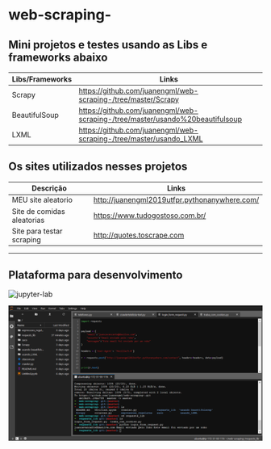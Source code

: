 # web-scraping-


## Mini projetos e testes usando as Libs e frameworks abaixo

Libs/Frameworks | Links
-------- | ----
Scrapy | https://github.com/juanengml/web-scraping-/tree/master/Scrapy
BeautifulSoup | https://github.com/juanengml/web-scraping-/tree/master/usando%20beautifulsoup
LXML | https://github.com/juanengml/web-scraping-/tree/master/usando_LXML


Os sites utilizados nesses projetos
---


Descrição   | Links
--------- | ------
MEU site aleatorio | http://juanengml2019utfpr.pythonanywhere.com/
Site de comidas aleatorias | https://www.tudogostoso.com.br/
Site para testar scraping | http://quotes.toscrape.com


--- 

## Plataforma para desenvolvimento 

![jupyter-lab](https://jupyterlab.readthedocs.io/en/stable/)

![](https://github.com/juanengml/web-scraping-/blob/master/Screenshot_2020-01-02%20JupyterLab.png)



